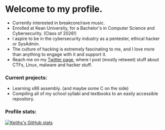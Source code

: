 # Welcome to my profile.
- Currently interested in breakcore/rave music.
- Enrolled at Kean University, for a Bachelor's in Computer Science and Cybersecurity. (Class of 2026!)
- I aspire to be in the cybersecurity industry as a pentester, ethical hacker or SysAdmin.
- The culture of hacking is extremely fascinating to me, and I love more than anything to engage with it and support it.
- Reach me on my [Twitter page](https://twitter.com/keithfernandez0), where I post (mostly retweet) stuff about CTFs, Linux, malware and hacker stuff.

### Current projects:
- Learning x86 assembly. (and maybe some C on the side)
- Compiling all of my school syllabi and textbooks to an easily accessible repository.

### Profile stats:
[![Keiths's GitHub stats](https://github-readme-stats.vercel.app/api?username=keithfernandez0&count_private=true)](https://github.com/anuraghazra/github-readme-stats)

<!---
keithfernandez0/keithfernandez0 is a ✨ special ✨ repository because its `README.md` (this file) appears on your GitHub profile.
You can click the Preview link to take a look at your changes.
--->
